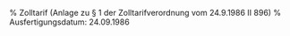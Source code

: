 % Zolltarif (Anlage zu § 1 der Zolltarifverordnung vom 24.9.1986 II 896)
% Ausfertigungsdatum: 24.09.1986
 